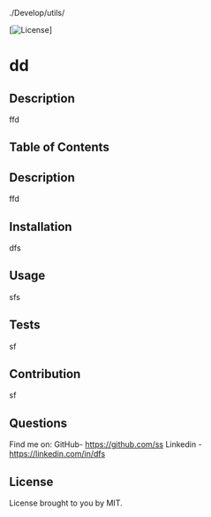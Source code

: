 ./Develop/utils/      


[![License](https://img.shields.io/badge/License-MIT-blue.svg)]

# dd
    
      
## Description
ffd

## Table of Contents

## Description
ffd


## Installation
dfs

## Usage
sfs

## Tests
sf

## Contribution
sf
    
## Questions
Find me on:
GitHub- https://github.com/ss
Linkedin - https://linkedin.com/in/dfs


## License
License brought to you by MIT.